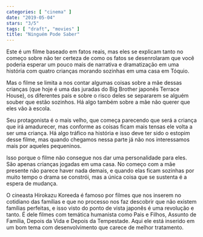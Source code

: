 ```yaml
---
categories: [ "cinema" ]
date: "2019-05-04"
stars: "3/5"
tags: [ "draft", "movies" ]
title: "Ninguém Pode Saber"
---
```

Este é um filme baseado em fatos reais, mas eles se explicam tanto
no começo sobre não ter certeza de como os fatos se desenrolaram que
você poderia esperar um pouco mais de narrativa e dramatização em uma
história com quatro crianças morando sozinhas em uma casa em Tóquio.

Mas o filme se limita a nos contar algumas coisas sobre a mãe dessas
crianças (que hoje é uma das juradas do Big Brother japonês Terrace
House), os diferentes pais e sobre o risco deles se separarem se alguém
souber que estão sozinhos. Há algo também sobre a mãe não querer
que eles vão à escola.

Seu protagonista é o mais velho, que começa parecendo que será a
criança que irá amadurecer, mas conforme as coisas ficam mais tensas
ele volta a ser uma criança. Há algo tráfico na história e isso deve
ter sido o estopim desse filme, mas quando chegamos nessa parte já não
nos interessamos mais por aqueles pequeninos.

Isso porque o filme não consegue nos dar uma personalidade para
eles. São apenas crianças jogadas em uma casa. No começo com a mãe
presente não parece haver nada demais, e quando elas ficam sozinhas por
muito tempo o drama se constrói, mas a única coisa que se sustenta é
a espera de mudança.

O cineasta Hirokazu Koreeda é famoso por filmes que nos inserem no
cotidiano das famílias e que no processo nos faz descobrir que não
existem famílias perfeitas, e isso visto do ponto de vista japonês
é uma revolução e tanto. É dele filmes com temática humanista
como Pais e Filhos, Assunto de Família, Depois da Vida e Depois da
Tempestade. Aqui ele está inserido em um bom tema com desenvolvimento
que carece de melhor tratamento.
